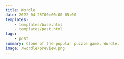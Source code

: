 ```yaml
---
title: Wordle
date: 2022-04-25T00:00:00-05:00
templates:
    - templates/base.html
    - templates/post.html
tags:
    - post
summary: Clone of the popular puzzle game, Wordle.
image: /wordle/preview.png
---
```


<div id="wordleForm" data-component=""></div>
